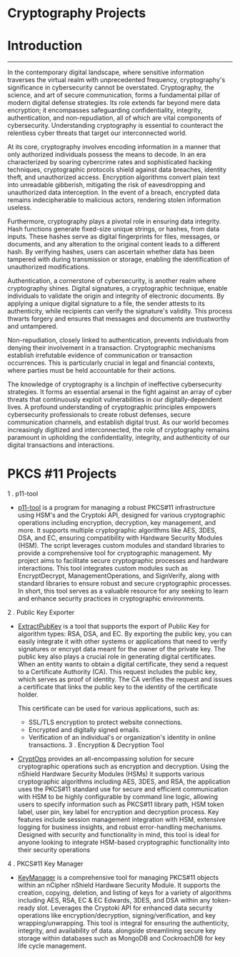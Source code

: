 #  Cryptography Projects #

# Introduction 
______________________________________________________
In the contemporary digital landscape, where sensitive information traverses the virtual realm with unprecedented frequency, cryptography's significance in cybersecurity cannot be overstated. Cryptography, the science, and art of secure communication, forms a fundamental pillar of modern digital defense strategies. Its role extends far beyond mere data encryption; it encompasses safeguarding confidentiality, integrity, authentication, and non-repudiation, all of which are vital components of cybersecurity. Understanding cryptography is essential  to counteract the relentless cyber threats that target our interconnected world.

At its core, cryptography involves encoding information in a manner that only authorized individuals possess the means to decode. In an era characterized by soaring cybercrime rates and sophisticated hacking techniques, cryptographic protocols shield against data breaches, identity theft, and unauthorized access. Encryption algorithms convert plain text into unreadable gibberish, mitigating the risk of eavesdropping and unauthorized data interception. In the event of a breach, encrypted data remains indecipherable to malicious actors, rendering stolen information useless.

Furthermore, cryptography plays a pivotal role in ensuring data integrity. Hash functions generate fixed-size unique strings, or hashes, from data inputs. These hashes serve as digital fingerprints for files, messages, or documents, and any alteration to the original content leads to a different hash. By verifying hashes, users can ascertain whether data has been tampered with during transmission or storage, enabling the identification of unauthorized modifications.

Authentication, a cornerstone of cybersecurity, is another realm where cryptography shines. Digital signatures, a cryptographic technique, enable individuals to validate the origin and integrity of electronic documents. By applying a unique digital signature to a file, the sender attests to its authenticity, while recipients can verify the signature's validity. This process thwarts forgery and ensures that messages and documents are trustworthy and untampered.

Non-repudiation, closely linked to authentication, prevents individuals from denying their involvement in a transaction. Cryptographic mechanisms establish irrefutable evidence of communication or transaction occurrences. This is particularly crucial in legal and financial contexts, where parties must be held accountable for their actions.

The knowledge of cryptography is a linchpin of ineffective cybersecurity strategies. It forms an essential arsenal in the fight against an array of cyber threats that continuously exploit vulnerabilities in our digitally-dependent lives. A profound understanding of cryptographic principles empowers cybersecurity professionals to create robust defenses, secure communication channels, and establish digital trust. As our world becomes increasingly digitized and interconnected, the role of cryptography remains paramount in upholding the confidentiality, integrity, and authenticity of our digital transactions and interactions.



# PKCS #11 Projects # 

1 . p11-tool

   - [p11-tool](https://github.com/krypt0k1/CryptographyProjects/tree/p11-tool.py) is a program for managing a robust PKCS#11 infrastructure using HSM's and the Cryptoki API, designed for various cryptographic operations including encryption, decryption, key management, and more. It supports multiple cryptographic algorithms like AES, 3DES, DSA, and EC, ensuring compatibility with Hardware Security Modules (HSM). The script leverages custom modules and standard libraries to provide a comprehensive tool for cryptographic management. My project aims to facilitate secure cryptographic processes and hardware interactions. This tool integrates custom modules such as EncryptDecrypt, ManagementOperations, and SignVerify, along with standard libraries to ensure robust and secure cryptographic processes. In short, this tool serves as a valuable resource for any seeking to learn and enhance security practices in cryptographic environments.


2 . Public Key Exporter
   - [ExtractPubKey](https://github.com/krypt0k1/CryptographyProjects/blob/main/extractpubkey.py) is a tool that supports the export of Public Key for algorithm types: RSA, DSA, and EC. By exporting the public key, you can easily integrate it with other systems or applications that need to verify signatures or encrypt data meant for the owner of the private key. The public key also plays a crucial role in generating digital certificates. When an entity wants to obtain a digital certificate, they send a request to a Certificate Authority (CA). This request includes the public key, which serves as proof of identity. The CA verifies the request and issues a certificate that links the public key to the identity of the certificate holder.
     
     This certificate can be used for various applications, such as:
      * SSL/TLS encryption to protect website connections.
      * Encrypted and digitally signed emails.
      * Verification of an individual's or organization's identity in online transactions.
3 . Encryption & Decryption Tool 
   - [CryptOps](https://github.com/krypt0k1/CryptographyProjects/blob/main/cryptops.py) provides an all-encompassing solution for secure cryptographic operations such as encryption and decryption. Using the nShield Hardware Security Modules (HSMs) it supports various cryptographic algorithms including AES, 3DES, and RSA, the application uses the PKCS#11 standard use for secure and efficient communication with HSM to be highly configurable by command line logic, allowing users to specify information such as PKCS#11 library path, HSM token label, user pin, key label for encryption and decryption process. Key features include session management integration with HSM, extensive logging for business insights, and robust error-handling mechanisms. Designed with security and functionality in mind, this tool is ideal for anyone looking to integrate HSM-based cryptographic functionality into their security operations

4 . PKCS#11 Key Manager
   - [KeyManager](https://github.com/krypt0k1/CryptographyProjects/blob/main/keymanager.py) is a comprehensive tool for managing PKCS#11 objects within an nCipher nShield Hardware Security Module. It supports the creation, copying, deletion, and listing of keys for a variety of algorithms including AES, RSA, EC & EC Edwards, 3DES, and DSA within any token-ready slot. Leverages the Cryptoki API for enhanced data security operations like encryption/decryption, signing/verification, and key wrapping/unwrapping. This tool is integral for ensuring the authenticity, integrity, and availability of data. alongside streamlining secure key storage within databases such as MongoDB and CockroachDB for key life cycle management.

